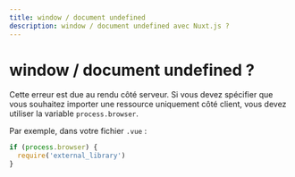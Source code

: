 ```yaml
---
title: window / document undefined
description: window / document undefined avec Nuxt.js ?
---
```


# window / document undefined ?

Cette erreur est due au rendu côté serveur. Si vous devez spécifier que vous souhaitez importer une ressource uniquement côté client, vous devez utiliser la variable `process.browser`.

Par exemple, dans votre fichier `.vue` :

```js
if (process.browser) {
  require('external_library')
}
```
